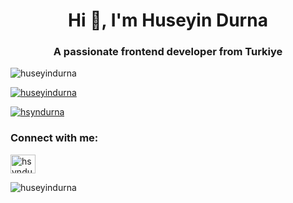 <h1 align="center">Hi 👋, I'm Huseyin Durna</h1>
<h3 align="center">A passionate frontend developer from Turkiye</h3>

<p align="left"> <img src="https://komarev.com/ghpvc/?username=huseyindurna&label=Profile%20views&color=0e75b6&style=flat" alt="huseyindurna" /> </p>

<p align="left"> <a href="https://github.com/ryo-ma/github-profile-trophy"><img src="https://github-profile-trophy.vercel.app/?username=huseyindurna" alt="huseyindurna" /></a> </p>

<p align="left"> <a href="https://twitter.com/hsyndurna" target="blank"><img src="https://img.shields.io/twitter/follow/hsyndurna?logo=twitter&style=for-the-badge" alt="hsyndurna" /></a> </p>

<h3 align="left">Connect with me:</h3>
<p align="left">
<a href="https://twitter.com/hsyndurna" target="blank"><img align="center" src="https://raw.githubusercontent.com/rahuldkjain/github-profile-readme-generator/master/src/images/icons/Social/twitter.svg" alt="hsyndurna" height="30" width="40" /></a>
</p>

<p><img align="center" src="https://github-readme-streak-stats.herokuapp.com/?user=huseyindurna&" alt="huseyindurna" /></p>
